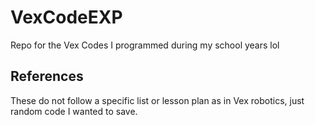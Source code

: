 # VexCodeEXP
Repo for the Vex Codes I programmed during my school years lol
## References
These do not follow a specific list or lesson plan as in Vex robotics, just random code I wanted to save.
